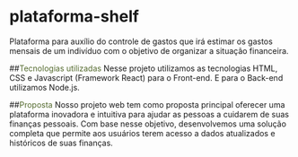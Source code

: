 # plataforma-shelf
Plataforma para auxílio do controle de gastos que irá estimar os gastos mensais de um indivíduo com o objetivo de organizar a situação financeira.

##<span style="color: darkolivegreen;">Tecnologias utilizadas</span>
Nesse projeto utilizamos as tecnologias HTML, CSS e Javascript (Framework React) para o Front-end. E para o Back-end utilizamos Node.js.

##<span style="color: darkolivegreen;">Proposta</span>
Nosso projeto web tem como proposta principal oferecer uma plataforma inovadora e intuitiva para ajudar as pessoas a cuidarem de suas finanças pessoais. Com base nesse objetivo, desenvolvemos uma solução completa que permite aos usuários terem acesso a dados atualizados e históricos de suas finanças.
